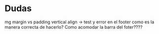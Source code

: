# Dudas

mg margin vs padding
vertical align -> test y error en el footer como es la manera correcta de hacerlo?
Como acomodar la barra del foter????
